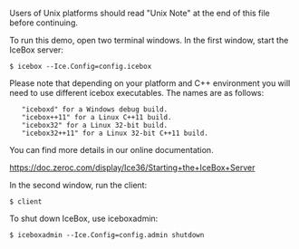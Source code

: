 Users of Unix platforms should read "Unix Note" at the end of this
file before continuing.

To run this demo, open two terminal windows. In the first window,
start the IceBox server:
```
$ icebox --Ice.Config=config.icebox
```
Please note that depending on your platform and C++ environment
you will need to use different icebox executables. The names are
as follows:

       "iceboxd" for a Windows debug build.
       "icebox++11" for a Linux C++11 build.
       "icebox32" for a Linux 32-bit build.
       "icebox32++11" for a Linux 32-bit C++11 build.

You can find more details in our online documentation.

https://doc.zeroc.com/display/Ice36/Starting+the+IceBox+Server

In the second window, run the client:
```
$ client
```
To shut down IceBox, use iceboxadmin:
```
$ iceboxadmin --Ice.Config=config.admin shutdown
```